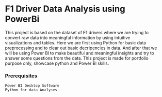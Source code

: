 # F1 Driver Data Analysis using PowerBi
This project is based on the dataset of F1 drivers where we are trying to convert raw data into meaningful information by using intuitive visualizations and tables. Here we are first using Python for basic data preprocessing and to clear out basic decripencies in data. And after that we will be using Power BI to make beautiful and meaningful insights and try to answer some questions from the data. This project is made for portfolio purpose only, showcase python and Power BI skills.

### Prerequisites

```
Power BI Desktop Software
Python for data Analyses
```

